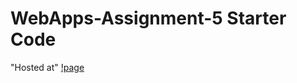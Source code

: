 # WebApps-Assignment-5 Starter Code
"Hosted at"
[!page](https://github.com/44-563-Web-Apps-S23/44563-webapps-s23-assignment5-SINGAMALAHARSHITHA235/blob/main/plants.html)